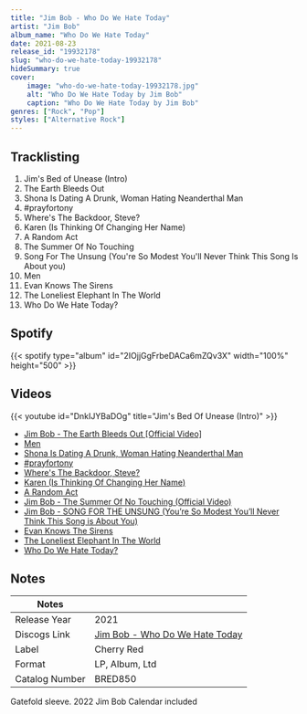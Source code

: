 ```yaml
---
title: "Jim Bob - Who Do We Hate Today"
artist: "Jim Bob"
album_name: "Who Do We Hate Today"
date: 2021-08-23
release_id: "19932178"
slug: "who-do-we-hate-today-19932178"
hideSummary: true
cover:
    image: "who-do-we-hate-today-19932178.jpg"
    alt: "Who Do We Hate Today by Jim Bob"
    caption: "Who Do We Hate Today by Jim Bob"
genres: ["Rock", "Pop"]
styles: ["Alternative Rock"]
---
```

## Tracklisting
1. Jim's Bed of Unease (Intro)
2. The Earth Bleeds Out
3. Shona Is Dating A Drunk, Woman Hating Neanderthal Man
4. #prayfortony
5. Where's The Backdoor, Steve?
6. Karen (Is Thinking Of Changing Her Name)
7. A Random Act
8. The Summer Of No Touching
9. Song For The Unsung (You're So Modest You'll Never Think This Song Is About you)
10. Men
11. Evan Knows The Sirens
12. The Loneliest Elephant In The World
13. Who Do We Hate Today?
## Spotify
{{< spotify type="album" id="2IOjjGgFrbeDACa6mZQv3X" width="100%" height="500" >}}

## Videos
{{< youtube id="DnkIJYBaDOg" title="Jim's Bed Of Unease (Intro)" >}}
- [Jim Bob - The Earth Bleeds Out [Official Video]](https://www.youtube.com/watch?v=Z9GiKoIMLU8)
- [Men](https://www.youtube.com/watch?v=m9qkA-HDf84)
- [Shona Is Dating A Drunk, Woman Hating Neanderthal Man](https://www.youtube.com/watch?v=zcpk_fkGaOs)
- [#prayfortony](https://www.youtube.com/watch?v=GoLklpsySkk)
- [Where's The Backdoor, Steve?](https://www.youtube.com/watch?v=5Ut5fcNjhug)
- [Karen (Is Thinking Of Changing Her Name)](https://www.youtube.com/watch?v=le6osBt1xBA)
- [A Random Act](https://www.youtube.com/watch?v=fmizHm6iiwU)
- [Jim Bob - The Summer Of No Touching (Official Video)](https://www.youtube.com/watch?v=OseUrswbv1o)
- [Jim Bob - SONG FOR THE UNSUNG (You’re So Modest You’ll Never Think This Song is About You)](https://www.youtube.com/watch?v=MAkb1Jj08JM)
- [Evan Knows The Sirens](https://www.youtube.com/watch?v=GDdJ15y74Lo)
- [The Loneliest Elephant In The World](https://www.youtube.com/watch?v=_wzLd0smGO4)
- [Who Do We Hate Today?](https://www.youtube.com/watch?v=BlX-YtXrMeQ)

## Notes
| Notes          |             |
| ---------------| ----------- |
| Release Year   | 2021 |
| Discogs Link   | [Jim Bob - Who Do We Hate Today](https://www.discogs.com/release/19932178-Jim-Bob-Who-Do-We-Hate-Today) |
| Label          | Cherry Red |
| Format         | LP, Album, Ltd |
| Catalog Number | BRED850 |

Gatefold sleeve.  2022 Jim Bob Calendar included
